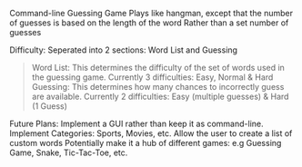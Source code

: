 Command-line Guessing Game
Plays like hangman, except that the number of guesses is based on the length of the word
Rather than a set number of guesses

Difficulty:
Seperated into 2 sections: Word List and Guessing
  >Word List:
    This determines the difficulty of the set of words used in the guessing game.
    Currently 3 difficulties: Easy, Normal & Hard
  >Guessing:
    This determines how many chances to incorrectly guess are available.
    Currently 2 difficulties: Easy (multiple guesses) & Hard (1 Guess)


Future Plans:
Implement a GUI rather than keep it as command-line.
Implement Categories: Sports, Movies, etc.
Allow the user to create a list of custom words
Potentially make it a hub of different games:
  e.g Guessing Game, Snake, Tic-Tac-Toe, etc.


